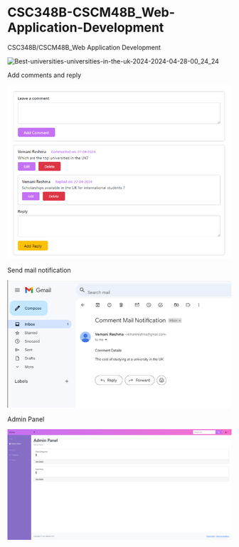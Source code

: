 # CSC348B-CSCM48B_Web-Application-Development
CSC348B/CSCM48B_Web Application Development

![Best-universities-universities-in-the-uk-2024-2024-04-28-00_24_24](https://github.com/vemanireshma/CSC348B-CSCM48B_Web-Application-Development/assets/168301039/91771169-c946-4182-9334-b17a64a4ece4)


Add comments and reply

![alt text](image-1.png)

Send mail notification

![alt text](image-2.png)

Admin Panel

![alt text](Admin-panel.png)
